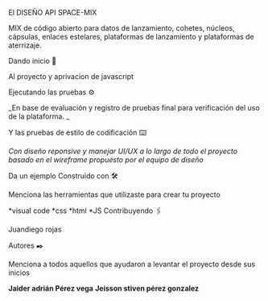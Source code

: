 El DISEÑO API SPACE-MIX

MIX de código abierto para datos de lanzamiento, cohetes, núcleos, cápsulas, enlaces estelares, plataformas de lanzamiento y plataformas de aterrizaje.

Dando inicio 🚀

Al proyecto y aprivacion de javascript

Ejecutando las pruebas ⚙️

_En base de evaluación y registro de pruebas final para verificación del uso de la plataforma. _

Y las pruebas de estilo de codificación ⌨️

_Con diseño reponsive y manejar UI/UX a lo largo de todo el proyecto basado en el wireframe propuesto por el equipo de diseño_


Da un ejemplo
Construido con 🛠️

Menciona las herramientas que utilizaste para crear tu proyecto

*visual code
*css
*html
*JS
Contribuyendo 🖇️

Juandiego rojas

Autores ✒️

Menciona a todos aquellos que ayudaron a levantar el proyecto desde sus inicios


**Jaider adrián Pérez vega**
**Jeisson stiven pérez gonzalez**
